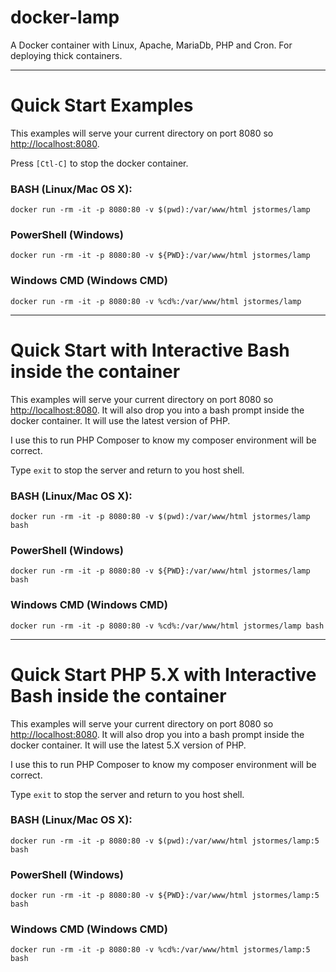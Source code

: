 # docker-lamp
A Docker container with Linux, Apache, MariaDb, PHP and Cron.  For deploying thick containers.

---

# Quick Start Examples

  This examples will serve your current directory on port 8080 so [http://localhost:8080](http://localhost:8080).  

  Press `[Ctl-C]` to stop the docker container.

### BASH (Linux/Mac OS X):

```docker run -rm -it -p 8080:80 -v $(pwd):/var/www/html jstormes/lamp```

### PowerShell (Windows)

```docker run -rm -it -p 8080:80 -v ${PWD}:/var/www/html jstormes/lamp```

### Windows CMD (Windows CMD)

```docker run -rm -it -p 8080:80 -v %cd%:/var/www/html jstormes/lamp```

---

# Quick Start with Interactive Bash inside the container

  This examples will serve your current directory on port 8080 so [http://localhost:8080](http://localhost:8080).  It 
will also drop you into a bash prompt inside the docker container.  It will use the latest version of PHP.

  I use this to run PHP Composer to know my composer environment will be correct.

  Type `exit` to stop the server and return to you host shell.

### BASH (Linux/Mac OS X):

```docker run -rm -it -p 8080:80 -v $(pwd):/var/www/html jstormes/lamp bash```

### PowerShell (Windows)

```docker run -rm -it -p 8080:80 -v ${PWD}:/var/www/html jstormes/lamp bash```

### Windows CMD (Windows CMD)

```docker run -rm -it -p 8080:80 -v %cd%:/var/www/html jstormes/lamp bash```

---

# Quick Start PHP 5.X with Interactive Bash inside the container

  This examples will serve your current directory on port 8080 so [http://localhost:8080](http://localhost:8080).  It 
will also drop you into a bash prompt inside the docker container.  It will use the latest 5.X version of PHP.

  I use this to run PHP Composer to know my composer environment will be correct.

  Type `exit` to stop the server and return to you host shell.

### BASH (Linux/Mac OS X):

```docker run -rm -it -p 8080:80 -v $(pwd):/var/www/html jstormes/lamp:5 bash```

### PowerShell (Windows)

```docker run -rm -it -p 8080:80 -v ${PWD}:/var/www/html jstormes/lamp:5 bash```

### Windows CMD (Windows CMD)

```docker run -rm -it -p 8080:80 -v %cd%:/var/www/html jstormes/lamp:5 bash```



